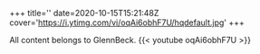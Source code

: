 +++
title=''
date=2020-10-15T15:21:48Z
cover='https://i.ytimg.com/vi/oqAi6obhF7U/hqdefault.jpg'
+++

All content belongs to GlennBeck.
{{< youtube oqAi6obhF7U >}}
